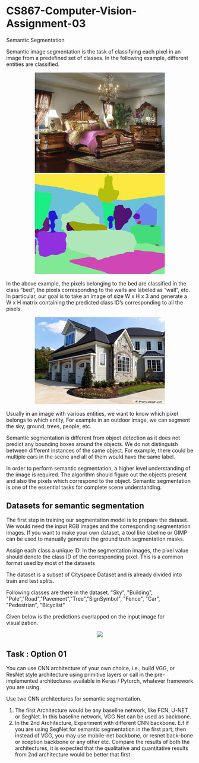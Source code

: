 # CS867-Computer-Vision-Assignment-03
Semantic Segmentation


Semantic image segmentation is the task of classifying each pixel in an image from a predefined set of classes. In the following example, different entities are classified.

<p align="center">
  <img src="sample_images/1_input.jpg" width="350" title="hover text">
  <img src="sample_images/1_output.png" width="350" alt="accessibility text">
</p>

In the above example, the pixels belonging to the bed are classified in the class “bed”, the pixels corresponding to the walls are labeled as “wall”, etc.
In particular, our goal is to take an image of size W x H x 3 and generate a W x H matrix containing the predicted class ID’s corresponding to all the pixels.

<p align="center">
  <img src="sample_images/3_input.jpg" width="350">
</p>

Usually in an image with various entities, we want to know which pixel belongs to which entity, For example in an outdoor image, we can segment the sky, ground, trees, people, etc.

Semantic segmentation is different from object detection as it does not predict any bounding boxes around the objects. We do not distinguish between different instances of the same object. For example, there could be multiple cars in the scene and all of them would have the same label.

In order to perform semantic segmentation, a higher level understanding of the image is required. The algorithm should figure out the objects present and also the pixels which correspond to the object. Semantic segmentation is one of the essential tasks for complete scene understanding.

## Datasets for semantic segmentation

The first step in training our segmentation model is to prepare the dataset. We would need the input RGB images and the corresponding segmentation images. If you want to make your own dataset, a tool like labelme or GIMP can be used to manually generate the ground truth segmentation masks.

Assign each class a unique ID. In the segmentation images, the pixel value should denote the class ID of the corresponding pixel. This is a common format used by most of the datasets


The dataset is a subset of Cityspace Dataset and is already divided into train and test splits.

Following classes are there in the dataset.
"Sky", "Building", "Pole","Road","Pavement","Tree","SignSymbol", "Fence", "Car", "Pedestrian", "Bicyclist"

Given below is the predictions overlapped on the input image for visualization.

<p align="center">
  <img src="sample_images/4_input.jpg" width="350">
</p>

## Task : Option 01

You can use CNN architecture of your own choice, i.e., build VGG, or ResNet style architecture using primitive layers or call in the pre-implemented architectures available in Keras / Pytorch, whatever framework you are using.

Use two CNN architectures for semantic segmentation.
1. The first Architecture would be any baseline network, like FCN, U-NET or SegNet. In this baseline network, VGG Net can be used as backbone.
2. In the 2nd Architecture, Experiment with different CNN backbone. E.f if you are using SegNet for semantic segmentation in the first part, then instead of VGG, you may use mobile-net backbone, or resnet back-bone or xception backbone or any other etc.
Compare the results of both the architectures, it is expected that the qualitative and quantitative results from 2nd architecture would be better that first.
